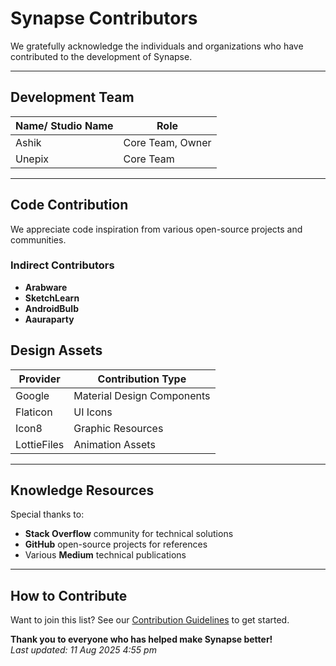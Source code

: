 # Synapse Contributors

We gratefully acknowledge the individuals and organizations who have contributed to the development of Synapse.

---

## Development Team

| Name/ Studio Name      | Role                          |
|-------------------|-------------------------------|
| Ashik            | Core Team, Owner             |
| Unepix       | Core Team |

---

## Code Contribution
We appreciate code inspiration from various open-source projects and communities.

### Indirect Contributors

- **Arabware**  
- **SketchLearn**  
- **AndroidBulb**  
- **Aauraparty**  

## Design Assets

| Provider          | Contribution Type            |
|-------------------|------------------------------|
| Google            | Material Design Components   |
| Flaticon          | UI Icons                     |
| Icon8             | Graphic Resources            |
| LottieFiles       | Animation Assets             |

---

## Knowledge Resources

Special thanks to:
- **Stack Overflow** community for technical solutions
- **GitHub** open-source projects for references
- Various **Medium** technical publications

---

## How to Contribute

Want to join this list? See our [Contribution Guidelines](CONTRIBUTING.md) to get started.

**Thank you to everyone who has helped make Synapse better!**  
*Last updated: 11 Aug 2025 4:55 pm*